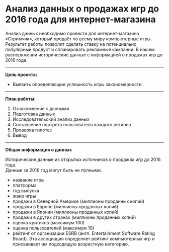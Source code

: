 # Анализ данных о продажах игр до 2016 года для интернет-магазина 

Анализ данных необходимо провести для интернет-магазина «Стримчик», который продаёт по всему миру компьютерные игры.  
Результат работы позволит сделать ставку на потенциально популярный продукт и спланировать рекламные кампании.
В нашем распоряжении исторические данные с информацией о продажах игр до 2016 года.  
_________
**Цель проекта:**  
- Выявить определяющие успешность игры закономерности.
__________
**План работы:**  
1. Ознакомление с данными
2. Подготовка данных
3. Исследовательский анализ данных
4. Составление портрета пользователя каждого региона
5. Проверка гипотез
6. Вывод

______________

**Общая информация о данных**  

Исторические данные из открытых источников о продажах игр до 2016 года.  
Данные за 2016 год могут быть не полными.

*  название игры
*  платформа
*  год выпуска
*  жанр игры
*  продажи в Северной Америке (миллионы проданных копий)
*  продажи в Европе (миллионы проданных копий)
*  продажи в Японии (миллионы проданных копий)
*  продажи в других странах (миллионы проданных копий)
*  оценка критиков (максимум 100)
*  оценка пользователей (максимум 10)
*  рейтинг от организации ESRB (англ. Entertainment Software Rating Board). Эта ассоциация определяет рейтинг компьютерных игр и присваивает им подходящую возрастную категорию.
